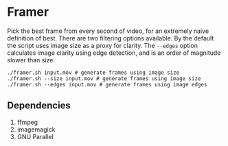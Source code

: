 # Framer

Pick the best frame from every second of video, for an extremely naive definition of best. There are two filtering options available. By the default the script uses image size as a proxy for clarity. The `--edges` option calculates image clarity using edge detection, and is an order of magnitude slower than size.

```
./framer.sh input.mov # generate frames using image size
./framer.sh --size input.mov # generate frames using image size
./framer.sh --edges input.mov # generate frames using image edges
```

## Dependencies
1. ffmpeg
2. imagemagick
3. GNU Parallel
